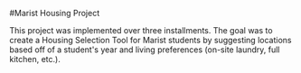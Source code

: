 #Marist Housing Project

This project was implemented over three installments.
The goal was to create a Housing Selection Tool for Marist students by suggesting locations based off of a student's year and living preferences (on-site laundry, full kitchen, etc.).
